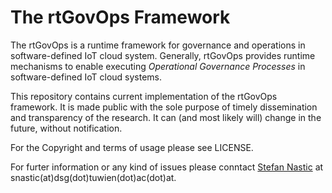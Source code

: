 The rtGovOps Framework 
======
The rtGovOps is a runtime framework for governance and operations in software-defined IoT cloud system. Generally, rtGovOps provides runtime mechanisms to enable executing *Operational Governance Processes* in software-defined IoT cloud systems. 

This repository contains current implementation of the rtGovOps framework. It is made public with the sole purpose of timely dissemination and transparency of the research. It can (and most likely will) change in the future, without notification.

For the Copyright and terms of usage please see LICENSE.

For furter information or any kind of issues please conntact [Stefan Nastic][1] at snastic(at)dsg(dot)tuwien(dot)ac(dot)at.



  [1]:http://dsg.tuwien.ac.at/staff/snastic/
